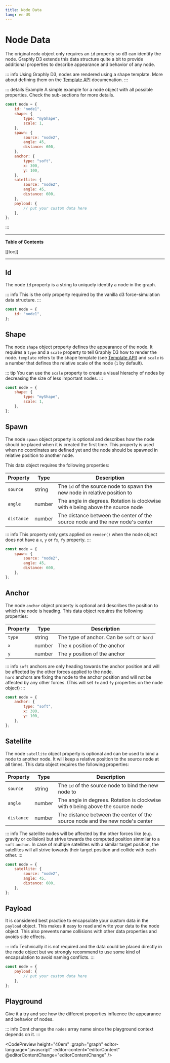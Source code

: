 ```yaml
---
title: Node Data
lang: en-US
---
```


# Node Data

The original `node` object only requires an `id` property so d3 can identify the node.
Graphly D3 extends this data structure quite a bit to provide additional properties to describe appearance and behavior of any node.

::: info
Using Graphly D3, nodes are rendered using a shape template.
More about defining them on the [Template API](/template-api/) documenation.
:::

::: details Example
A simple example for a node object with all possible properties. Check the sub-sections for more details.

```js
const node = {
	id: "node1",
	shape: {
		type: "myShape",
		scale: 1,
	},
	spawn: {
		source: "node2",
		angle: 45,
		distance: 600,
	},
	anchor: {
		type: "soft",
		x: 300,
		y: 100,
	},
	satellite: {
		source: "node2",
		angle: 45,
		distance: 600,
	},
	payload: {
		// put your custom data here
	},
};
```

:::

---

**Table of Contents**

[[toc]]

---

## Id

The node `id` property is a string to uniquely identify a node in the graph.

::: info
This is the only property required by the vanilla d3 force-simulation data structure.
:::

```js
const node = {
	id: "node1",
};
```

## Shape

The node `shape` object property defines the appearance of the node.
It requires a `type` and a `scale` property to tell Graphly D3 how to render the node.
`template` refers to the shape template (see [Template API](/template-api/)) and `scale` is a number that defines the relative scale of the node (`1` by default).

::: tip
You can use the `scale` property to create a visual hierachy of nodes by decreasing the size of less important nodes.
:::

```js
const node = {
	shape: {
		type: "myShape",
		scale: 1,
	},
};
```

## Spawn

The node `spawn` object property is optional and describes how the node should be placed when it is created the first time.
This property is used when no coordinates are defined yet and the node should be spawned in relative position to another node.

This data object requires the following properties:

| Property   | Type   | Description                                                                      |
| ---------- | ------ | -------------------------------------------------------------------------------- |
| `source`   | string | The `id` of the source node to spawn the new node in relative position to        |
| `angle`    | number | The angle in degrees. Rotation is clockwise with `0` being above the source node |
| `distance` | number | The distance between the center of the source node and the new node's center     |

::: info
This property only gets applied on `render()` when the node object does not have a `x`, `y` or `fx`, `fy` property.
:::

```js
const node = {
	spawn: {
		source: "node2",
		angle: 45,
		distance: 600,
	},
};
```

## Anchor

The node `anchor` object property is optional and describes the position to which the node is heading.
This data object requires the following properties:

| Property | Type   | Description                                 |
| -------- | ------ | ------------------------------------------- |
| `type`   | string | The type of anchor. Can be `soft` or `hard` |
| `x`      | number | The x position of the anchor                |
| `y`      | number | The y position of the anchor                |

::: info
`soft` anchors are only heading towards the anchor position and will be affected by the other forces applied to the node.  
`hard` anchors are fixing the node to the anchor position and will not be affected by any other forces.
(This will set `fx` and `fy` properties on the node object)
:::

```js
const node = {
	anchor: {
		type: "soft",
		x: 300,
		y: 100,
	},
};
```

## Satellite

The node `satellite` object property is optional and can be used to bind a node to another node.
It will keep a relative position to the source node at all times.
This data object requires the following properties:

| Property   | Type   |  Description                                                                     |
| ---------- | ------ | -------------------------------------------------------------------------------- |
| `source`   | string | The `id` of the source node to bind the new node to                              |
| `angle`    | number | The angle in degrees. Rotation is clockwise with `0` being above the source node |
| `distance` | number | The distance between the center of the source node and the new node's center     |

::: info
The satellite nodes will be affected by the other forces like (e.g. gravity or collision) but strive towards the computed position simmilar to a `soft` `anchor`.
In case of multiple satellites with a similar target position, the satellites will all strive towards their target position and collide with each other.
:::

```js
const node = {
	satellite: {
		source: "node2",
		angle: 45,
		distance: 600,
	},
};
```

## Payload

It is considered best practice to encapsulate your custom data in the `payload` object.
This makes it easy to read and write your data to the node object.
This also prevents name collisions with other data properties and avoids side effects.

::: info
Technically it is not required and the data could be placed directly in the node object but we strongly recommend to use some kind of encapsulation to avoid naming conflicts.
:::

```js
const node = {
	payload: {
		// put your custom data here
	},
};
```

## Playground

Give it a try and see how the different properties influence the appearance and behavior of nodes.

::: info
Dont change the `nodes` array name since the playground context depends on it.
:::

<CodePreview height="40em" :graph="graph" editor-language="javascript" :editor-content="editorContent" @editorContentChange="editorContentChange" />

<script setup>
import { ref, onMounted } from "vue";
import CodePreview from "../components/CodePreview.vue";
let graph = ref({
	nodes: [],
	links: [
		{
			source: "node1",
			target: "node2",
			type: "solid",
			directed: true,
			label: "",
			strength: "weak",
			padding: 10,
		},
	],
	hasUpdate: false,
});

let editorContent = [
	'const nodes = [',
	'	{',
	'		id: "node1",',
	'		shape: {',
	'			type: "hexagon",',
	'			scale: 1,',
	'		},',
	'		x: -150,',
	'		y: 30,',
	'	},',
	'	{',
	'		id: "node2",',
	'		shape: {',
	'			type: "hexagon",',
	'			scale: 1,',
	'		},',
	'		x: 150,',
	'		y: -30,',
	'	},',
	'];',
].join("\n");

function editorContentChange(value) {
	const n = parseNodes(value);
	newNodes = n;
	lastChange = Date.now();
	changes = true;
}

function parseNodes(code) {
	var constructorCode = code + "\nnodes;";
	const value = eval(constructorCode);
	return value;
}

let changes = false;
let lastChange = Date.now();
let newNodes = [];
function updateGraph(n) {
	graph.value.nodes = n;
	graph.value.links.forEach((l) => {
		typeof l.source == "string" ? {} : l.source = l.source.id;
		typeof l.target == "string" ? {} : l.target = l.target.id;
	})
	graph.value.hasUpdate = true;
}

onMounted(() => {
	const n = parseNodes(editorContent);
	updateGraph(n);
	setInterval(() => {
		if (changes && Date.now() - lastChange > 1000) {
			updateGraph(newNodes);
			changes = false;
		}
	}, 100);
})
</script>
